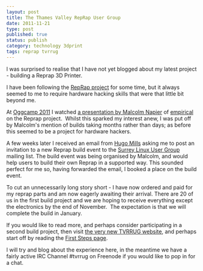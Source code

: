 ```yaml
--- 
layout: post 
title: The Thames Valley RepRap User Group
date: 2011-11-21
type: post 
published: true 
status: publish
category: technology 3dprint
tags: reprap tvrrug
---
```


I was surprised to realise that I have not yet blogged about my latest
project - building a Reprap 3D Printer.

I have been following the [RepRap project](http://reprap.org "Reprap")
for some time, but it always seemed to me to require hardware hacking
skills that were that little bit beyond me.

<!--more-->

At [Oggcamp 2011](http://oggcamp.org "Oggcamp") I watched 
[a presentation by Malcolm Napier](http://www.youtube.com/watch?v=MiMC39iLsQY "Oggcamp 2011 Reprap Presentation by Malcolm Napier")
of [empirical](http://www.e-mpirical.com/ "empirical") on the Reprap
project.  Whilst this sparked my interest anew, I was put off by
Malcolm's mention of builds taking months rather than days; as before
this seemed to be a project for hardware hackers.

A few weeks later I received an email from 
[Hugo Mills](http://carfax.org.uk/ "Hugo Mills") asking me to post an
invitation to a new Reprap build event to the 
[Surrey Linux User Group](http://surrey.lug.org.uk "Surrey Linux User Group") mailing list.
The build event was being organised by Malcolm, and would help users to
build their own Reprap in a supported way. This sounded perfect for me
so, having forwarded the email, I booked a place on the build event.

To cut an unnecessarily long story short - I have now ordered and paid
for my reprap parts and am now eagerly awaiting their arrival. There are
20 of us in the first build project and we are hoping to receive
everything except the electronics by the end of November.  The
expectation is that we will complete the build in January.

If you would like to read more, and perhaps consider participating in a
second build project, then visit [the very new TVRRUG website](http://tvrrug.org.uk "Thames Valley Reprap User Group"), and
perhaps start off by reading the [First Steps page](http://tvrrug.org.uk/first-steps "TVRRUG: First Steps").

I will try and blog about the experience here, in the meantime we have a
fairly active IRC Channel #tvrrug on Freenode if you would like to pop
in for a chat.

